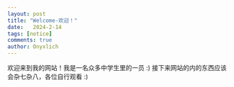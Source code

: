 ```yaml
---
layout: post
title: "Welcome-欢迎！"
date:   2024-2-14
tags: [notice]
comments: true
author: Onyxlich
---
```


欢迎来到我的网站！我是一名众多中学生里的一员 :) 接下来网站的内的东西应该会杂七杂八，各位自行观看
:) 
